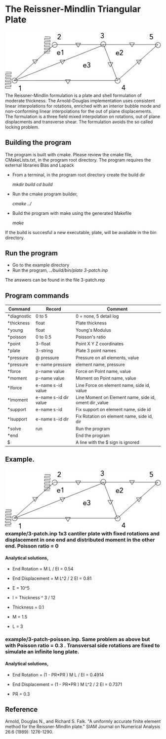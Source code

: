
# The Reissner-Mindlin Triangular Plate
<img style="float: left;" src="resource/3-plate.png">

The Reissner-Mindlin formulation is a plate and shell formulation of moderate thickness. The Arnold-Douglas implementation uses consistent linear interpolations for rotations, enriched with an interior bubble mode and non-conforming linear interpolations for the out of plane displacements. The formulation is a three field mixed interpolation on rotations, out of plane displacments and transverse shear. The formulation avoids the so called locking problem.

## Building the program
The program is built with cmake. Please
review the cmake file, CMakeLists.txt, in the program root directory.
The program requires the external libraries Blas and Lapack

* From a terminal, in the program root directory create the build dir

  *mkdir build*
  *cd    build*

* Run the cmake program builder,

  *cmake ../*

* Build the program with make using the generated Makefile

  *make*

If the build is succesful a new executable, plate,  will be available in the bin directory.
## Run the program

* Go to the example directory
* Run the program,
  *../build/bin/plate 3-patch.inp*

The answers can be found in the file 3-patch.rep

## Program commands
Command | Record |Comment |
------------|-------|-------------------------|
*diagnostic | 0 to 5 | 0 = none, 5 detail log
*thickness  | float  | Plate thickness
*young      | float  | Young's Modulus
*poisson    | 0 to 0.5 | Poisson's ratio
*point      | 3-float  | Point X Y Z coordinates
*plate      | 3-string | Plate 3 point names
*pressure   | @ pressure  | Pressure on all elements, value
*pressure   | e-name pressure | element name, pressure
*force      | p-name value | Force on Point name, value
*moment     | p-name value | Moment on Point name, value
*lforce     | e-name s-id value | Line Force on element name, side id, value
*lmoment    | e-name s-id dir value | Line Moment on Element name, side id, oment dir ,value
*support    | e-name s-id  | Fix support on element name, side id
*lsupport   | e-name s-id dir | Fix Rotation on element name, side id, dir
*solve | run | Run the program
*end | | End the program
$ | | A line with the $ sign is ignored

## Example. 

<img style="float: left;" src="resource/3-plate.png">

### example/3-patch.inp 1x3 cantiler plate with fixed rotations and displacement in one end and distributed moment in the other end. Poisson ratio  = 0

#### Analytical solutions,

* End Rotation     = M L / EI       = 0.54
* End Displacement = M L^2 / 2 EI   = 0.81

* E = 10^5
* I = Thickness ^ 3 / 12
* Thickness = 0.1
* M = 1.5
* L = 3
### example/3-patch-poisson.inp. Same problem as above but with Poisson ratio = 0.3 . Transversal side rotations are fixed to simulate an infinite long plate.

#### Analytical solutions,

* End Rotation     = (1 - PR*PR ) M L / EI       = 0.4914
* End Displacement = (1 - PR*PR ) M L^2 / 2 EI   = 0.7371

* PR = 0.3


## Reference
Arnold, Douglas N., and Richard S. Falk. "A uniformly accurate finite element method for the Reissner-Mindlin plate." SIAM Journal on Numerical Analysis 26.6 (1989): 1276-1290.